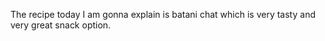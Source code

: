 The recipe today I am gonna explain is batani chat which is very tasty and very great snack option. 